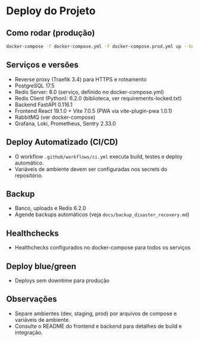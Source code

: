 # Deploy do Projeto

## Como rodar (produção)
```bash
docker-compose -f docker-compose.yml -f docker-compose.prod.yml up --build
```

## Serviços e versões
- Reverse proxy (Traefik 3.4) para HTTPS e roteamento
- PostgreSQL 17.5
- Redis Server: 8.0 (serviço, definido no docker-compose.yml)
- Redis Client (Python): 6.2.0 (biblioteca, ver requirements-locked.txt)
- Backend FastAPI 0.116.1
- Frontend React 19.1.0 + Vite 7.0.5 (PWA via vite-plugin-pwa 1.0.1)
- RabbitMQ (ver docker-compose)
- Grafana, Loki, Prometheus, Sentry 2.33.0

## Deploy Automatizado (CI/CD)
- O workflow `.github/workflows/ci.yml` executa build, testes e deploy automático.
- Variáveis de ambiente devem ser configuradas nos secrets do repositório.

## Backup
- Banco, uploads e Redis 6.2.0
- Agende backups automáticos (veja `docs/backup_disaster_recovery.md`)

## Healthchecks
- Healthchecks configurados no docker-compose para todos os serviços

## Deploy blue/green
- Deploys sem downtime para produção

## Observações
- Separe ambientes (dev, staging, prod) por arquivos de compose e variáveis de ambiente.
- Consulte o README do frontend e backend para detalhes de build e integração. 